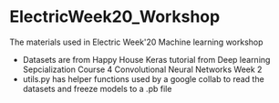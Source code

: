 # ElectricWeek20_Workshop
The materials used in Electric Week'20 Machine learning workshop
* Datasets are from Happy House Keras tutorial from Deep learning Sepcialization Course 4 Convolutional Neural Networks Week 2
* utils.py has helper functions used by a google collab to read the datasets and freeze models to a .pb file
